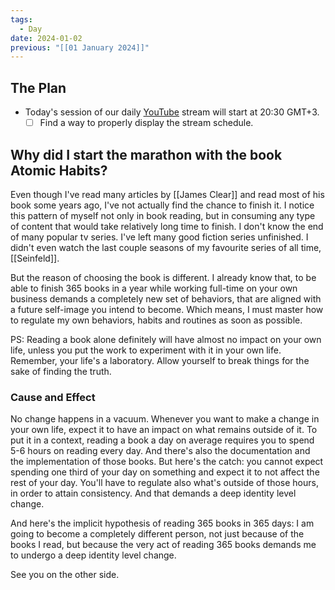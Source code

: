 ```yaml
---
tags:
  - Day
date: 2024-01-02
previous: "[[01 January 2024]]"
---
```


## The Plan

- Today's session of our daily [YouTube](https://www.youtube.com/@read365org) stream will start at 20:30 GMT+3.
	- [ ] Find a way to properly display the stream schedule.

## Why did I start the marathon with the book Atomic Habits?

Even though I've read many articles by [[James Clear]] and read most of his book some years ago, I've not actually find the chance to finish it. I notice this pattern of myself not only in book reading, but in consuming any type of content that would take relatively long time to finish. I don't know the end of many popular tv series. I've left many good fiction series unfinished. I didn't even watch the last couple seasons of my favourite series of all time, [[Seinfeld]].

But the reason of choosing the book is different. I already know that, to be able to finish 365 books in a year while working full-time on your own business demands a completely new set of behaviors, that are aligned with a future self-image you intend to become. Which means, I must master how to regulate my own behaviors, habits and routines as soon as possible.

PS: Reading a book alone definitely will have almost no impact on your own life, unless you put the work to experiment with it in your own life. Remember, your life's a laboratory. Allow yourself to break things for the sake of finding the truth.

### Cause and Effect

No change happens in a vacuum. Whenever you want to make a change in your own life, expect it to have an impact on what remains outside of it. To put it in a context, reading a book a day on average requires you to spend 5-6 hours on reading every day. And there's also the documentation and the implementation of those books. But here's the catch: you cannot expect spending one third of your day on something and expect it to not affect the rest of your day. You'll have to regulate also what's outside of those hours, in order to attain consistency. And that demands a deep identity level change.

And here's the implicit hypothesis of reading 365 books in 365 days: I am going to become a completely different person, not just because of the books I read, but because the very act of reading 365 books demands me to undergo a deep identity level change.

See you on the other side.